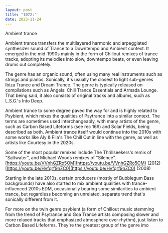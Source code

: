 ```yaml
---
layout: post
title: "1072:"
date: 2023-11-24
---
```


Ambient trance

Ambient trance transfers the multilayered harmonic and arpeggiated synthesizer sound of Trance to a Downtempo and Ambient context. It emerged in the mid-1990s mainly in the form of Chillout remixes of trance tracks, adopting its melodies into slow, downtempo beats, or even leaving drums out completely.

The genre has an organic sound, often using many real instruments such as strings and pianos. Sonically, it's usually the closest to light sub-genres Ibiza Trance and Dream Trance. The genre is typically released on compilations such as Angels: Chill Trance Essentials and Armada Lounge. That being said, it also consists of original tracks and albums, such as L.S.G.'s Into Deep.

Ambient trance to some degree paved the way for and is highly related to Psybient, which mixes the qualities of Psytrance into a similar context. The terms are sometimes used interchangeably, with many artists of the genre, such as Carbon Based Lifeforms (see rec 169\) and Solar Fields, being described as both. Ambient trance itself would continue into the 2010s with some works like Aly & Fila's The Chill Out in line with the genre, as well as artists like Courtesy in the 2020s.

Some of the most popular remixes include The Thrillseekers's remix of "Saltwater", and Michael Woods remixes of "Silence".  
[https://youtu.be/VVnhGZRo5OM](https://youtu.be/VVnhGZRo5OM) (2012)  
[https://youtu.be/Hvfqrf9nZC0](https://youtu.be/Hvfqrf9nZC0) (2008)

Starting in the late 2010s, certain producers (mostly of Bubblegum Bass backgrounds) have also started to mix ambient qualities with trance-influenced 2010s EDM, occasionally bearing some similarities to ambient trance, but regardless becoming an unrelated, separate trend that's sonically different from it.

For more on the twin genre psybient (a form of Chillout music stemming from the trend of Psytrance and Goa Trance artists composing slower and more relaxed tracks that emphasized atmosphere over rhythm), just listen to Carbon Based Lifeforms. They're the greatest group of the genre imo
